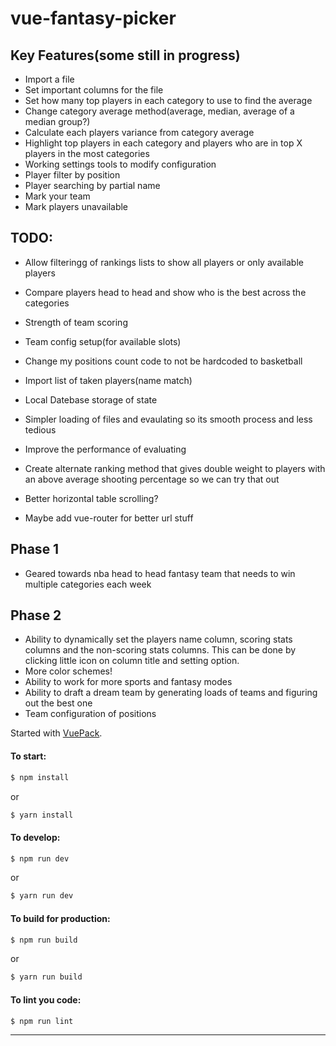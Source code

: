 # vue-fantasy-picker


## Key Features(some still in progress)
- Import a file
- Set important columns for the file
- Set how many top players in each category to use to find the average
- Change category average method(average, median, average of a median group?)
- Calculate each players variance from category average
- Highlight top players in each category and players who are in top X players in the most categories
- Working settings tools to modify configuration
- Player filter by position
- Player searching by partial name
- Mark your team 
- Mark players unavailable

## TODO:
- Allow filteringg of rankings lists to show all players or only available players
- Compare players head to head and show who is the best across the categories
- Strength of team scoring
- Team config setup(for available slots)
- Change my positions count code to not be hardcoded to basketball
- Import list of taken players(name match)

- Local Datebase storage of state 
- Simpler loading of files and evaulating so its smooth process and less tedious
- Improve the performance of evaluating
- Create alternate ranking method that gives double weight to players with an above average shooting percentage so we can try that out
- Better horizontal table scrolling?
- Maybe add vue-router for better url stuff

## Phase 1
- Geared towards nba head to head fantasy team that needs to win multiple categories each week

## Phase 2
- Ability to dynamically set the players name column, scoring stats columns and the non-scoring stats columns. This can be done by clicking little icon on column title and setting option.
- More color schemes!
- Ability to work for more sports and fantasy modes 
- Ability to draft a dream team by generating loads of teams and figuring out the best one
- Team configuration of positions



Started with [VuePack](https://github.com/egoist/vuepack).

#### To start:

```bash
$ npm install
```
or
```bash 
$ yarn install
```

#### To develop:

```bash
$ npm run dev
```
or
```bash 
$ yarn run dev
```

#### To build for production:

```bash
$ npm run build
```
or
```bash
$ yarn run build
```

#### To lint you code:

```bash
$ npm run lint
```


---


